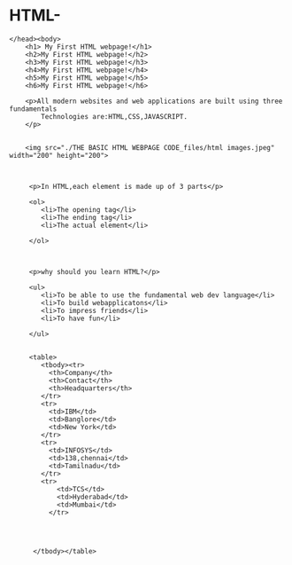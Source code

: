 # HTML-
<!DOCTYPE html>
<!-- saved from url=(0046)file:///C:/Users/siriy/Desktop/html/index.html -->
<html><head><meta http-equiv="Content-Type" content="text/html; charset=windows-1252">
    <title>
        The Basic Language of the web:HTML
    </title>

    </head><body>
        <h1> My First HTML webpage!</h1>
        <h2>My First HTML webpage!</h2>
        <h3>My First HTML webpage!</h3>
        <h4>My First HTML webpage!</h4>
        <h5>My First HTML webpage!</h5>
        <h6>My First HTML webpage!</h6>

        <p>All modern websites and web applications are built using three fundamentals
            Technologies are:HTML,CSS,JAVASCRIPT.   
        </p>


        <img src="./THE BASIC HTML WEBPAGE CODE_files/html images.jpeg" width="200" height="200">

         

         <p>In HTML,each element is made up of 3 parts</p>

         <ol>
            <li>The opening tag</li>
            <li>The ending tag</li>
            <li>The actual element</li>
            
         </ol>



         <p>why should you learn HTML?</p>

         <ul>
            <li>To be able to use the fundamental web dev language</li>
            <li>To build webapplicatons</li>
            <li>To impress friends</li>
            <li>To have fun</li>
           
         </ul>


         <table>
            <tbody><tr>
              <th>Company</th>
              <th>Contact</th>
              <th>Headquarters</th>
            </tr>
            <tr>
              <td>IBM</td>
              <td>Banglore</td>
              <td>New York</td>
            </tr>
            <tr>
              <td>INFOSYS</td>
              <td>138,chennai</td>
              <td>Tamilnadu</td>
            </tr>
            <tr>
                <td>TCS</td>
                <td>Hyderabad</td>
                <td>Mumbai</td>
              </tr>

            


          </tbody></table>
          




        
    
 

   



</body></html>
